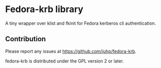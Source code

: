 # Fedora-krb library

A tiny wrapper over klist and fkinit for Fedora kerberos cli authentication.

## Contribution

Please report any issues at <https://github.com/juhp/fedora-krb>.

fedora-krb is distributed under the GPL version 2 or later.
